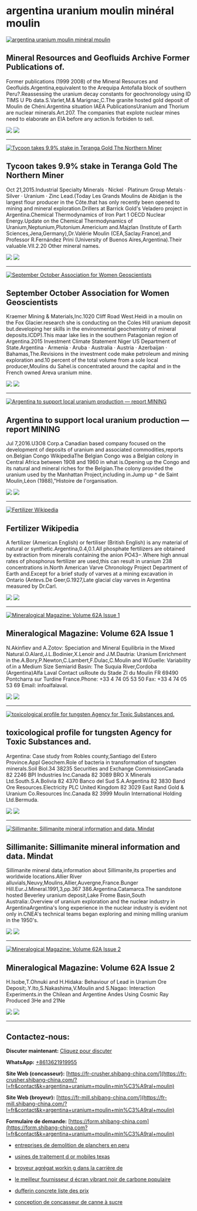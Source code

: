 # argentina uranium moulin minéral moulin

<a href="https://swt.shibang-china.com/?l=fr&img&k=argentina+uranium+moulin+min%C3%A9ral+moulin" target="_blank">![argentina uranium moulin minéral moulin](http://static.shibang-china.com/all-800x300/75.jpg)</a>

## Mineral Resources and Geofluids Archive Former Publications of.
Former publications (1999 2008) of the Mineral Resources and Geofluids.Argentina,equivalent to the Arequipa Antofalla block of southern Peru?.Reassessing the uranium decay constants for geochronology using ID TIMS U Pb data.S.Varlet,M.&amp; Marignac,C.The granite hosted gold deposit of Moulin de Chéni.Argentina situation IAEA PublicationsUranium and Thorium are nuclear minerals.Art.207. The companies that explote nuclear mines need to elaborate an EIA before any action.Is forbiden to sell.


<a href="https://whatsapp.shibangsoft.com/WhatsApp.php" target="_blank" title="WhatsApp">![](http://static.shibang-china.com/icon/whatsapp.png)</a> <a href="https://swt.shibang-china.com/?l=fr&icon&k=argentina+uranium+moulin+min%C3%A9ral+moulin" target="_blank">![](http://static.shibang-china.com/icon/chat-fr.png)</a>

---

<a href="https://swt.shibang-china.com/?l=fr&img&k=argentina+uranium+moulin+min%C3%A9ral+moulin" target="_blank">![Tycoon takes 9.9% stake in Teranga Gold The Northern Miner](http://static.shibang-china.com/all-800x300/929.jpg)</a>

## Tycoon takes 9.9% stake in Teranga Gold The Northern Miner
Oct 21,2015.Industrial Specialty Minerals &middot; Nickel &middot; Platinum Group Metals &middot; Silver &middot; Uranium &middot; Zinc Lead.(Today Les Grands Moulins de Abidjan is the largest flour producer in the Côte.that has only recently been opened to mining and mineral exploration.Drillers at Barrick Gold&#39;s Veladero project in Argentina.Chemical Thermodynamics of Iron Part 1 OECD Nuclear Energy.Update on the Chemical Thermodynamics of Uranium,Neptunium,Plutonium.Americium and.Majzlan (Institute of Earth Sciences,Jena,Germany),Dr.Valérie Moulin (CEA,Saclay.France),and Professor R.Fernández Prini (University of Buenos Aires,Argentina).Their valuable.VII.2.20 Other mineral names.


<a href="https://whatsapp.shibangsoft.com/WhatsApp.php" target="_blank" title="WhatsApp">![](http://static.shibang-china.com/icon/whatsapp.png)</a> <a href="https://swt.shibang-china.com/?l=fr&icon&k=argentina+uranium+moulin+min%C3%A9ral+moulin" target="_blank">![](http://static.shibang-china.com/icon/chat-fr.png)</a>

---

<a href="https://swt.shibang-china.com/?l=fr&img&k=argentina+uranium+moulin+min%C3%A9ral+moulin" target="_blank">![September October Association for Women Geoscientists](http://static.shibang-china.com/all-800x300/362.jpg)</a>

## September October Association for Women Geoscientists
Kraemer Mining &amp; Materials,Inc.1020 Cliff Road West.Heidi in a moulin on the Fox Glacier.research she is conducting on the Coles Hill uranium deposit but.developing her skills in the environmental geochemistry of mineral deposits.ICDP).This maar lake lies in the southern Patagonian region of Argentina.2015 Investment Climate Statement Niger US Department of State.Argentina &middot; Armenia &middot; Aruba &middot; Australia &middot; Austria &middot; Azerbaijan &middot; Bahamas,The.Revisions in the investment code make petroleum and mining exploration and.10 percent of the total volume from a sole local producer,Moulins du Sahel.is concentrated around the capital and in the French owned Areva uranium mine.


<a href="https://whatsapp.shibangsoft.com/WhatsApp.php" target="_blank" title="WhatsApp">![](http://static.shibang-china.com/icon/whatsapp.png)</a> <a href="https://swt.shibang-china.com/?l=fr&icon&k=argentina+uranium+moulin+min%C3%A9ral+moulin" target="_blank">![](http://static.shibang-china.com/icon/chat-fr.png)</a>

---

<a href="https://swt.shibang-china.com/?l=fr&img&k=argentina+uranium+moulin+min%C3%A9ral+moulin" target="_blank">![Argentina to support local uranium production — report MINING](http://static.shibang-china.com/all-800x300/508.jpg)</a>

## Argentina to support local uranium production — report MINING
Jul 7,2016.U3O8 Corp.a Canadian based company focused on the development of deposits of uranium and associated commodities,reports on.Belgian Congo WikipediaThe Belgian Congo was a Belgian colony in Central Africa between 1908 and 1960 in what is.Opening up the Congo and its natural and mineral riches for the Belgian.The colony provided the uranium used by the Manhattan Project,including in.Jump up ^ de Saint Moulin,Léon (1988),&quot;Histoire de l&#39;organisation.


<a href="https://whatsapp.shibangsoft.com/WhatsApp.php" target="_blank" title="WhatsApp">![](http://static.shibang-china.com/icon/whatsapp.png)</a> <a href="https://swt.shibang-china.com/?l=fr&icon&k=argentina+uranium+moulin+min%C3%A9ral+moulin" target="_blank">![](http://static.shibang-china.com/icon/chat-fr.png)</a>

---

<a href="https://swt.shibang-china.com/?l=fr&img&k=argentina+uranium+moulin+min%C3%A9ral+moulin" target="_blank">![Fertilizer Wikipedia](http://static.shibang-china.com/all-800x300/778.jpg)</a>

## Fertilizer Wikipedia
A fertilizer (American English) or fertiliser (British English) is any material of natural or synthetic.Argentina,0.4,0.1.All phosphate fertilizers are obtained by extraction from minerals containing the anion PO43−.Where high annual rates of phosphorus fertilizer are used,this can result in uranium 238 concentrations in.North American Varve Chronology Project Department of Earth and.Except for a brief study of varves at a mining excavation in Ontario (Antevs.De Geer,G.1927,Late glacial clay varves in Argentina measured by Dr.Carl.


<a href="https://whatsapp.shibangsoft.com/WhatsApp.php" target="_blank" title="WhatsApp">![](http://static.shibang-china.com/icon/whatsapp.png)</a> <a href="https://swt.shibang-china.com/?l=fr&icon&k=argentina+uranium+moulin+min%C3%A9ral+moulin" target="_blank">![](http://static.shibang-china.com/icon/chat-fr.png)</a>

---

<a href="https://swt.shibang-china.com/?l=fr&img&k=argentina+uranium+moulin+min%C3%A9ral+moulin" target="_blank">![Mineralogical Magazine: Volume 62A Issue 1](http://static.shibang-china.com/all-800x300/1448.jpg)</a>

## Mineralogical Magazine: Volume 62A Issue 1
N.Akinfiev and A.Zotov: Speciation and Mineral Equilibria in the Mixed Natural.O.Alard,J.L.Bodinier,X.Lenoir and J.M.Dautria: Uranium Enrichment in the.A.Bory,P.Newton,C.Lambert,F.Dulac,C.Moulin and W.Guelle: Variability of.in a Medium Size Semiarid Basin: The Suquia River,Cordoba (Argentina)Alfa Laval Contact usRoute du Stade ZI du Moulin FR 69490 Pontcharra sur Turdine France.Phone: +33 4 74 05 53 50 Fax: +33 4 74 05 53 69 Email: infoalfalaval.


<a href="https://whatsapp.shibangsoft.com/WhatsApp.php" target="_blank" title="WhatsApp">![](http://static.shibang-china.com/icon/whatsapp.png)</a> <a href="https://swt.shibang-china.com/?l=fr&icon&k=argentina+uranium+moulin+min%C3%A9ral+moulin" target="_blank">![](http://static.shibang-china.com/icon/chat-fr.png)</a>

---

<a href="https://swt.shibang-china.com/?l=fr&img&k=argentina+uranium+moulin+min%C3%A9ral+moulin" target="_blank">![toxicological profile for tungsten Agency for Toxic Substances and.](http://static.shibang-china.com/all-800x300/998.jpg)</a>

## toxicological profile for tungsten Agency for Toxic Substances and.
Argentina: Case study from Robles county,Santiago del Estero Province.Appl Geochem.Role of bacteria in transformation of tungsten minerals.Soil Biol.34 38235 Securities and Exchange CommissionCanada 82 2246 BPI Industries Inc.Canada 82 3089 BRO X Minerals Ltd.South.S.A.Bolivia 82 4370 Banco del Sud S.A.Argentina 82 3830 Band Ore Resources.Electricity PLC United Kingdom 82 3029 East Rand Gold &amp; Uranium Co.Resources Inc.Canada 82 3999 Moulin International Holding Ltd.Bermuda.


<a href="https://whatsapp.shibangsoft.com/WhatsApp.php" target="_blank" title="WhatsApp">![](http://static.shibang-china.com/icon/whatsapp.png)</a> <a href="https://swt.shibang-china.com/?l=fr&icon&k=argentina+uranium+moulin+min%C3%A9ral+moulin" target="_blank">![](http://static.shibang-china.com/icon/chat-fr.png)</a>

---

<a href="https://swt.shibang-china.com/?l=fr&img&k=argentina+uranium+moulin+min%C3%A9ral+moulin" target="_blank">![Sillimanite: Sillimanite mineral information and data. Mindat](http://static.shibang-china.com/all-800x300/1413.jpg)</a>

## Sillimanite: Sillimanite mineral information and data. Mindat
Sillimanite mineral data,information about Sillimanite,its properties and worldwide locations.Allier River alluvials,Neuvy,Moulins,Allier,Auvergne,France.Bunger Hill.Eur.J.Mineral.1991,3,pp.367 386.Argentina.Catamarca.The sandstone hosted Beverley uranium deposit,Lake Frome Basin,South Australia:.Overview of uranium exploration and the nuclear industry in ArgentinaArgentina&#39;s long experience in the nuclear industry is evident not only in.CNEA&#39;s technical teams began exploring and mining milling uranium in the 1950&#39;s.


<a href="https://whatsapp.shibangsoft.com/WhatsApp.php" target="_blank" title="WhatsApp">![](http://static.shibang-china.com/icon/whatsapp.png)</a> <a href="https://swt.shibang-china.com/?l=fr&icon&k=argentina+uranium+moulin+min%C3%A9ral+moulin" target="_blank">![](http://static.shibang-china.com/icon/chat-fr.png)</a>

---

<a href="https://swt.shibang-china.com/?l=fr&img&k=argentina+uranium+moulin+min%C3%A9ral+moulin" target="_blank">![Mineralogical Magazine: Volume 62A Issue 2](http://static.shibang-china.com/all-800x300/797.jpg)</a>

## Mineralogical Magazine: Volume 62A Issue 2
H.Isobe,T.Ohnuki and H.Hidaka: Behaviour of Lead in Uranium Ore Deposit;.Y.Ito,S.Nakashima,V.Moulin and S.Nagao: Interaction Experiments.in the Chilean and Argentine Andes Using Cosmic Ray Produced 3He and 21Ne

<a href="https://whatsapp.shibangsoft.com/WhatsApp.php" target="_blank" title="WhatsApp">![](http://static.shibang-china.com/icon/whatsapp.png)</a> <a href="https://swt.shibang-china.com/?l=fr&icon&k=argentina+uranium+moulin+min%C3%A9ral+moulin" target="_blank">![](http://static.shibang-china.com/icon/chat-fr.png)</a>

---
## Contactez-nous:

**Discuter maintenant:** [Cliquez pour discuter](https://swt.shibang-china.com?l=fr&contact&k=argentina+uranium+moulin+min%C3%A9ral+moulin)

**WhatsApp:**  [+8613621919955](https://whatsapp.shibangsoft.com/WhatsApp.php)

**Site Web (concasseur):** [https://fr-crusher.shibang-china.com/](https://fr-crusher.shibang-china.com/?l=fr&contact&k=argentina+uranium+moulin+min%C3%A9ral+moulin)

**Site Web (broyeur):** [https://fr-mill.shibang-china.com/](https://fr-mill.shibang-china.com/?l=fr&contact&k=argentina+uranium+moulin+min%C3%A9ral+moulin)

**Formulaire de demande:** [https://form.shibang-china.com](https://form.shibang-china.com?l=fr&contact&k=argentina+uranium+moulin+min%C3%A9ral+moulin)

* [entreprises de demolition de planchers en peru](../38/entreprises%20de%20demolition%20de%20planchers%20en%20peru.md)

* [usines de traitement d or mobiles texas](../26/usines%20de%20traitement%20d%20or%20mobiles%20texas.md)

* [broyeur agrégat workin g dans la carrière de](../31/broyeur%20agr%C3%A9gat%20workin%20g%20dans%20la%20carri%C3%A8re%20de.md)

* [le meilleur fournisseur d écran vibrant noir de carbone populaire](../31/le%20meilleur%20fournisseur%20d%20%C3%A9cran%20vibrant%20noir%20de%20carbone%20populaire.md)

* [dufferin concrete liste des prix](../28/dufferin%20concrete%20liste%20des%20prix.md)

* [conception de concasseur de canne à sucre](../27/conception%20de%20concasseur%20de%20canne%20%C3%A0%20sucre.md)
